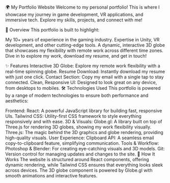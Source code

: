 🌍 My Portfolio Website
Welcome to my personal portfolio! This is where I showcase my journey in game development, VR applications, and immersive tech. Explore my skills, projects, and connect with me!

🚀 Overview
This portfolio is built to highlight:

My 10+ years of experience in the gaming industry.
Expertise in Unity, VR development, and other cutting-edge tools.
A dynamic, interactive 3D globe that showcases my flexibility with remote work across different time zones.
Dive in to explore my work, download my resume, and get in touch!

✨ Features
Interactive 3D Globe: Explore my remote work flexibility with a real-time spinning globe.
Resume Download: Instantly download my resume with just one click.
Contact Section: Copy my email with a single tap to stay connected.
Clean, Responsive UI: Designed to look great on any device, from desktops to mobiles.
🛠 Technologies Used
This portfolio is powered by a range of modern technologies to ensure both performance and aesthetics:

Frontend:
React: A powerful JavaScript library for building fast, responsive UIs.
Tailwind CSS: Utility-first CSS framework to style everything responsively and with ease.
3D & Visuals:
Globe.gl: A library built on top of Three.js for rendering 3D globes, showing my work flexibility visually.
Three.js: The magic behind the 3D graphics and globe rendering, providing high-quality visuals.
User Experience:
Clipboard API: A seamless email copy-to-clipboard feature, simplifying communication.
Tools & Workflow:
Photoshop & Blender: For creating eye-catching visuals and 3D models.
Git: Version control for managing updates and changes to the site.
🧩 How It Works
The website is structured around React components, offering dynamic rendering, while Tailwind CSS ensures that everything looks sleek across devices. The 3D globe component is powered by Globe.gl with smooth animations and interactive features.
